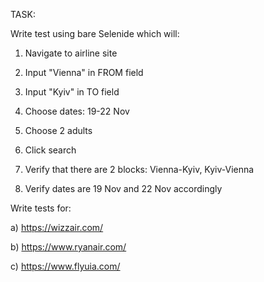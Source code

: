 TASK:

Write test using bare Selenide which will:

1) Navigate to airline site

2) Input "Vienna" in FROM field

3) Input "Kyiv" in TO field

4) Choose dates: 19-22 Nov

5) Choose 2 adults

6) Click search

7) Verify that there are 2 blocks: Vienna-Kyiv, Kyiv-Vienna

8) Verify dates are 19 Nov and 22 Nov accordingly


Write tests for:

a) https://wizzair.com/

b) https://www.ryanair.com/

c) https://www.flyuia.com/
